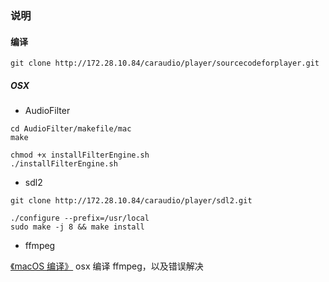 ### 说明

#### 编译

```shell
git clone http://172.28.10.84/caraudio/player/sourcecodeforplayer.git
```

##### OSX

- AudioFilter

```shell
cd AudioFilter/makefile/mac
make

chmod +x installFilterEngine.sh
./installFilterEngine.sh
```

- sdl2

```
git clone http://172.28.10.84/caraudio/player/sdl2.git

./configure --prefix=/usr/local
sudo make -j 8 && make install
```

- ffmpeg

[《macOS 编译》](./ffmpeg/ffmpeg-6.1/macOS编译.md) osx 编译 ffmpeg，以及错误解决
